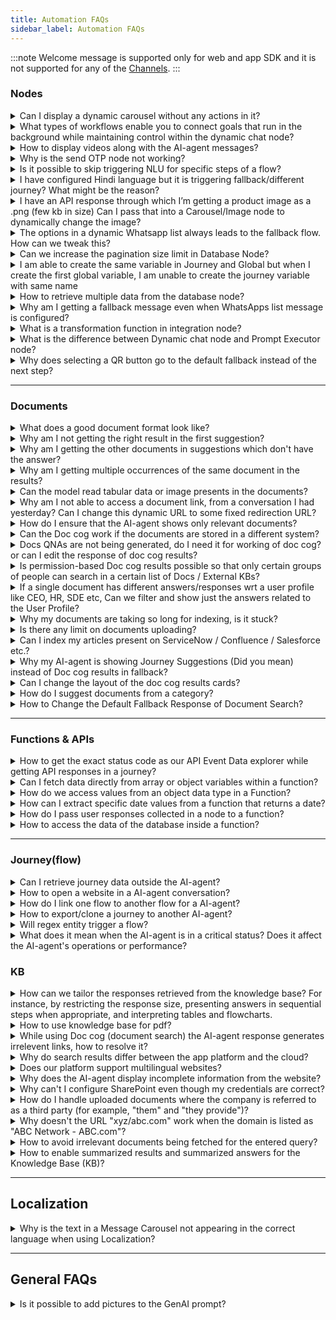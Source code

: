 ```yaml
---
title: Automation FAQs
sidebar_label: Automation FAQs
---
```


:::note
Welcome message is supported only for web and app SDK and it is not supported for any of the [Channels](https://docs.yellow.ai/docs/platform_concepts/channelConfiguration/overview).
:::


### Nodes

<details>
 <summary> Can I display a dynamic carousel without any actions in it?
</summary>
 <div>
  <div> Yes, you can use the <a href = "https://docs.yellow.ai/docs/platform_concepts/studio/build/nodes/message-nodes1"> carousel node from the message nodes </a> section.

</div>
  <br/>
   </div>
</details>

<details>
 <summary> What types of workflows enable you to connect goals that run in the background while maintaining control within the dynamic chat node?
</summary>
 <div>
  <div> All the actions that are possible via <a href = "https://docs.yellow.ai/docs/platform_concepts/studio/build/nodes/action-nodes"> Action nodes</a> and <a href = "https://docs.yellow.ai/docs/platform_concepts/studio/build/nodes/logic-nodes"> Logic nodes</a> can be set in Dynamic chat node to fetch data or perform an action. Additionally, you can also enable <a href = "https://docs.yellow.ai/docs/platform_concepts/appConfiguration/overview"> integrations </a> and enable them in Dynamic chat node to send and recieve data from thrid-party applications.

</div>
  <br/>
   </div>
</details>

<details>
 <summary> How to display videos along with the AI-agent messages?
</summary>
 <div>
  <div> Use the <a href= "https://docs.yellow.ai/docs/platform_concepts/studio/build/nodes/message-nodes1"> Video node</a>.

</div>
  <br/>
   </div>
</details>

<details>
 <summary>Why is the send OTP node not working?
</summary>
 <div>
  <div>Our out-of-the-box OTP verification is restricted only to the India region. If you’d like to avail of this functionality for international numbers, you will have to use external APIs.
</div>
  <br/>
   </div>
</details>

<details>
 <summary>Is it possible to skip triggering NLU for specific steps of a flow?
</summary>
 <div>
  <div>Yes, you can skip triggering NLU for specific flows using the <a href="https://docs.yellow.ai/docs/platform_concepts/studio/build/nodes/prompt-nodes#25-store-comment">Store comment</a> node.
​
</div>
  <br/>
   </div>
</details>

<details>
 <summary>I have configured Hindi language but it is triggering fallback/different journey? What might be the reason?
</summary>
 <div>
  <div>In a flow, if you have selected "hi" (ISO code) for Hindi (button value), then it might be triggering another intent which you would have configured earlier ("hi" intent configured). To overcome this problem, set a variable, assign the variable value to Hindi language (hi), and then connect it to the Set language node.
​
</div>
  <br/>
   </div>
</details>

<details>
 <summary>I have an API response through which I’m getting a product image as a .png (few kb in size) Can I pass that into a Carousel/Image node to dynamically change the image?
</summary>
 <div>
  <div>Yes, use the following code snippet in the API parse function.

```
return new Promise(resolve => {
        const imageVariable = 
        [{
            "options": {  
                "caption": { "type": 'random' },
            },
            "url": "insertURL"
        }]
        resolve(imageVariable);
    }); 
```
You can also do this in the carousal by [creating your own custom/dynamic object](https://docs.yellow.ai/docs/platform_concepts/studio/build/nodes/prompt-nodes#dynamic-carousels) (depending on the use case for which you select the node)​

</div>
  <br/>
   </div>
</details>

<details>
 <summary>The options in a dynamic Whatsapp list always leads to the fallback flow. How can we tweak this?
</summary>

 You can use the [Condition](https://docs.yellow.ai/docs/platform_concepts/studio/build/nodes/logic-nodes#1-condition) node to redirect each option to the respective flow.
 <div>
  <div>

1. Insert the condition node in your flow.
2. Populate the node with button values.

![](https://i.imgur.com/FYETzej.png)

4. Connect each button to the flow that has to be executed if that button is clicked.

![](https://i.imgur.com/SysoleQ.png)
​
</div>
  <br/>
   </div>
</details>

<details>
 <summary>Can we increase the pagination size limit in Database Node?
</summary>
 <div>
  <div>
  
  You can increase the size limit upto 25, to increase beyond that, while setting the <b>Pagination</b>, instead of <b>Text</b>, use <b>Variables</b> with a static value. <b>Variables</b> let you increase the size limit upto 200.


![](https://i.imgur.com/Dgla9UJ.png)

​
</div>
  <br/>
   </div>
</details>

<details>
 <summary>I am able to create the same variable in Journey and Global but when I create the first global variable, I am unable to create the journey variable with same name
</summary>
 <div>
  <div>Variables should not have the same name. If they do, it will fetch the value for which it is assigned based on the assigned priorities from global to local.
​
</div>
  <br/>
   </div>
</details>

<details>
 <summary>How to retrieve multiple data from the database node?
</summary>

<div>
 <div>

 Create  <a href="https://docs.yellow.ai/docs/platform_concepts/studio/build/code"> function </a> and extract the data from the variable that <a href="https://docs.yellow.ai/docs/platform_concepts/studio/build/bot-variables#-4-store-and-access-variables-via-nodes">stored the DB response.</a>

 Write

 ```
 let records = data.variables.db_response.records
 console.log(records, "records")
 ```

 Log the result and check the data. After this you can use the data based on your use case.
​
</div>
  <br/>
   </div>
</details>

<details>
 <summary>Why am I getting a fallback message even when WhatsApps list message is configured?
</summary>
 <div>
  <div>To avoid a fallback message, you must store the value of the WhatsApp list option in a variable and use an IF condition to compare the variable value to trigger the respective outcome (flow, text, and so on).
​
</div>
  <br/>
   </div>
</details>

<details>
 <summary>What is a transformation function in integration node?
</summary>
 <div>
  <div> The <b>Parse API response</b> field helps you fetch custom functions that will filter out specific data from the API response you recieve. For steps to use it, click <a href="https://docs.yellow.ai/docs/cookbooks/integrations/parseapi">here</a>.​
</div>
  <br/>
   </div>
</details>

<details>
 <summary> What is the difference between Dynamic chat node and Prompt Executor node?
</summary>
 <div>
  <div>The <b>Dynamic chat node</b> drives the conversation around a particular goal whereas the <b>Prompt Executor</b> node just executes the given prompt and exits the flow. You can use Dynamic chat node if you want the AI-agent to have goal based conversations with the user, for example telling the user about different loans and convincing them to buy one. You can go with the Prompt Executor node if you want the AI-agent to just perform a certain action such as generating a recipe, writing a poem or performing a calculation.
</div>
  <br/>
   </div>
</details>

<details>
 <summary> Why does selecting a QR button go to the default fallback instead of the next step?
</summary>
 <div>
  <div>When users click QR (Quick Reply) buttons after 24 hours of conversation with the AI-agent, the context is lost. As a result, the button click triggers the fallback response instead of proceeding to the next step.
</div>
  <br/>
   </div>
</details>

------

### Documents

<details>
 <summary>What does a good document format look like?
</summary>
 <div>
  <div>The following are some of the characteristics of a document that’ll be processed well during document cognition. It's recommended to follow these guidelines while pre-processing your document -
​
  
​
* It does not have scanned pages and images, these will be skipped if present in the doc.
​
* At least 80% of the content is textual and well-formatted (e.g. Wikipedia articles)
​
* Remove content and index pages, appendix pages, etc. (we will add the logic to skip these automatically in coming releases)
​
* No bullet points before headings. Headings should have a larger font size and no spaces so that the parser can detect headings easily.
​
* Simple tabular data works better than complex or merged tabular data in the documents.
​
  
</div>
  <br/>
   </div>
</details>

<details>
 <summary>Why am I not getting the right result in the first suggestion?
</summary>
 <div>
  <div>Because document cognition is a probabilistic model that is “predicting” the relevance of a specific paragraph or page by looking at the input string. There is no guarantee that the first result will be the most relevant. The most relevant results are expected to come in the top 3 results.
</div>
  <br/>
   </div>
</details>

<details>
 <summary>Why am I getting the other documents in suggestions which don't have the answer?
</summary>
 <div>
  <div>Same answer as above. The model assigns individual scores to all the documents’ paragraph and use them to show the results, so if the confidence threshold is low it can still show irrelevant answers. You can fine-tune the confidence threshold using some test cases.
​
</div>
  <br/>
   </div>
</details>

<details>
 <summary>Why am I getting multiple occurrences of the same document in the results?
</summary>
 <div>
  <div>Because there might be multiple pages/occurrences of relevant content in the same document. In such cases, we rank them, based on the score and return only two occurrences in each document by default. If you want to see more or fewer occurrences within the same document, you can control it by passing the value of `results per document` in your search query.
​
</div>
  <br/>
   </div>
</details>
 
 <details>
 <summary>Can the model read tabular data or image presents in the documents?
</summary>
 <div>
  <div>Tables can be indexed by enabling the Parse table option while uploading, Simpler table works better than complex/merged tables. Images/diagrams will be skipped.
​
</div>
  <br/>
   </div>
</details>
 
<details>
 <summary>Why am I not able to access a document link, from a conversation I had yesterday? Can I change this dynamic URL to some fixed redirection URL?
</summary>
 <div>
  <div>Currently, we have restricted the life of each SAS link to an hour for security reasons. This can be removed/updated as per the client's request. You can generate a new link by asking the same query again in the AI-agent. You can also change this redirection URL to a fixed URL using the document properties option.
 
​
![](https://camo.githubusercontent.com/f1d4e073603851fadf4777a41e25d88d9412a1856666b67f8f0738b5b5d1daea/68747470733a2f2f63646e2e79656c6c6f776d657373656e6765722e636f6d2f524c333558336d436f7a5038313631333534343436393233362e706e67) 
​
</div>
  <br/>
   </div>
</details>

<details>
 <summary>How do I ensure that the AI-agent shows only relevant documents?
</summary>
 <div>
  <div>There is no specific logic added to detect irrelevance right now. However, we do provide a relevance score with each search result that the AI-agent developer can use. The model returns all documents which contain even a few keywords in the query in decreasing order of relevance. The AI-agent developer can choose to show only Top N (e.g. Top 5) or Top 25% of the results based on relevance score.
​​
</div>
  <br/>
   </div>
</details>

<details>
 <summary>Can the Doc cog work if the documents are stored in a different system?
</summary>
 <div>
  <div>Doc cog has in-build integrations for Sharepoint, S3, URLs, and KBs (Salesforce, Service-now, Confluence). Any other KB can also be integrated which has APIs to access the articles/documents.
​​
</div>
  <br/>
   </div>
</details>

<details>
 <summary>Docs QNAs are not being generated, do I need it for working of doc cog? or can I edit the response of doc cog results?
</summary>
 <div>
  <div>Doc cog search will work fine without the QNAs. If the upload docs are showing completed status, you can just enable doc cog fallback or add Action Node and start using it. QNA's are only required for editing the answers and adding them to the FAQs section.
​​
</div>
  <br/>
   </div>
</details>

<details>
 <summary>Is permission-based Doc cog results possible so that only certain groups of people can search in a certain list of Docs / External KBs?
</summary>
 <div>
  <div>Yes, It is possible, User can add tags to the documents and pass the tag value as a variable in the doc cog action node while searching.
​
</div>
  <br/>
   </div>
</details>

<details>
 <summary>If a single document has different answers/responses wrt a user profile like CEO, HR, SDE etc, Can we filter and show just the answers related to the User Profile?
</summary>
 <div>
  <div>If the results are on a different page, page logic can be used to filter the results
​
if answers are in a tabular structure, you can try adding the role of the user in the query itself, like

​
```<query>: SDE”, eg. Annual leave entitlement?, SDE"```
​
</div>
  <br/>
   </div>
</details>

<details>
 <summary>Why my documents are taking so long for indexing, is it stuck?
</summary>
 <div>
  <div>Doc cog uses queue base indexing flow which has a common queue among all the AI-agents. A pending/queued status represents doc is still in the queue and waiting for indexing while the indexing status represents the doc is being indexed.
​
</div>
  <br/>
   </div>
</details>


<details>
 <summary>Is there any limit on documents uploading?
</summary>
 <div>
  <div>Yes, for a Tier 0 (Free Tier) AI-agent there is a limit of a max of 50 total pages or a max of 5 documents and Tier 1 AI-agent has a max 200 documents limit. Tiers other than T0 can have max of 500 pages per document.
​
</div>
  <br/>
   </div>
</details>

<details>
 <summary>Can I index my articles present on ServiceNow / Confluence / Salesforce etc.?
</summary>
 <div>
  <div>Yes, using Doc cog External KB integration it is possible to index the articles using the APIs.
​
</div>
  <br/>
   </div>
</details>

<details>
 <summary>Why my AI-agent is showing Journey Suggestions (Did you mean) instead of Doc cog results in fallback?
</summary>
 <div>
  <div>A AI-agent has a specific priority order of actions in the fallback case.
​
Order: Journey -> FAQs -> Journey suggestion -> Doc cog -> Other fallback.
​
So if the Journey suggestions are enabled and with good suggestion confidence, Journey suggestion will be triggered due to the priority order. You can try disabling the suggestion or increasing the confidence threshold of the suggestion.
​
</div>
  <br/>
   </div>
</details>

<details>
 <summary>Can I change the layout of the doc cog results cards?
</summary>
 <div>
  <div>Yes, but the default layout is recommended which helps us in analytics, improves accuracy and provides a better user experience.
​
A layout that can be changed: Change vertical to horizontal cards, change the display name, remove tags, and remove the preview button.
​
</div>
  <br/>
   </div>
</details>

<details>
 <summary>How do I suggest documents from a category?
</summary>

 You cannot. If you have configured the document search node, you will receive answers from it, otherwise, it suggests alternatives. If neither option is available, it resorts to the fallback.

 <div>
  <div>
​
</div>
  <br/>
   </div>
</details>

<details>
 <summary>How to Change the Default Fallback Response of Document Search?
</summary>
In the Flow editor, add the <b>Knowledge Search</b> node and connect the <b>Fallback</b> output to a Message, Prompt, or Action node. This ensures that when no relevant document is found, the bot provides this custom fallback response instead of the default response.

 <div>
  <div>
​
</div>
  <br/>
   </div>
</details>

---------

### Functions & APIs

<details>
 <summary>How to get the exact status code as our API Event Data explorer while getting API responses in a journey?
</summary>
 <div>




 <div>

 Create a <a href="https://docs.yellow.ai/docs/platform_concepts/studio/build/code"> function </a> after the API call and apply the below code snippet.

 ```
 ymLib.args.apiResponse.statusCode
 ```
 
 </div>
 <br/>
 </div>
 </details>


<details>
<summary>Can I fetch data directly from array or object variables within a function?</summary>

Yes, ensure that you declare the array or object variable before attempting to capture or fetch data from it within the function. Here's a sample of valid data fetching:

```js
let req = data.variables.getReq; // Assigning value from array variable
let jobs = data.variables.getJobs; // Assigning value from object variable

let jobsData = jobs.d; // Fetching key from object
let reqData = req.d.results; // Fetching key from array
```
</details>

<details>
 <summary> How do we access values from an object data type in a Function?</summary>

 It's essential to declare the variable according to its datatype before performing calculations. For instance, if it's an object variable, declare the object variable first and then capture the required data. Here's a simple example:

 You can access the values as follows:

```js
return new Promise(resolve => {
    // Your logic goes here
    let userInput = data.variables.dateList;
    console.log(userInput);
    console.log(userInput.value.date);

    let selectedDate = userInput.value.date;
    resolve(selectedDate);
});
```

Note: If you want to capture the date, store the response in a variable of type number. [Click here for more details](https://docs.yellow.ai/docs/platform_concepts/studio/build/code#using-functions-in-flows).

</details>



<details>
 <summary> How can I extract specific date values from a function that returns a date?
 </summary> 

To extract specific date values, you can use the following syntax:

* Day: data.variables.{FunctionName}.value.day
* Month: data.variables.{FunctionName}.value.month
* Year: data.variables.{FunctionName}.value.year
* Date: data.variables.{FunctionName}.value.date

</details>

<details>
<summary>How do I pass user responses collected in a node to a function?</summary>

To pass user input from node to a function, follow these steps:

1. In a flow, use a **Prompt** node (Question, Quick replies) to collect user input and **Store the response in** a variable.

      ![](https://i.imgur.com/8DvMW9r.png)
      
2. Navigate to the **Functions** section and create a new function. In this function, use below syntax to access the user response (Variable).

`let any_variable_name = data.variables.selected_user_variable;`  

Example: 

```javascript
return new Promise(resolve => {
        // Your logic goes here
        let userName=data.variables.user_name;
    console.log("userName :" + userName);
        resolve(userName);
    });  
```

   ![](https://i.imgur.com/PL2AYwi.png)
   
3. Go to your flow and add a **Function** node after the Prompt node. Select the function that you have created to pass the user input.

      ![](https://i.imgur.com/H5QUEQs.png)
      
4. Test your flow using the **Preview** option to view the user's input, which is passed to the function.

5. To verify, go to **Analyze** > **Conversation logs**.

    ![](https://i.imgur.com/yrISEwZ.png)
    
6. Go to **Logs** and click on the below high-lighted icon.

   ![](https://i.imgur.com/Jteo6Sc.png)
   
7. Click on **Logs** icon to view the user input.

    ![](https://i.imgur.com/S2DcP4P.png)

</details>

<details>
 <summary> How to access the data of the database inside a function?</summary>

To access database data within a function, store the database response in a variable of type object and use it within the function. You can retrieve and process the data using the following function:

```js
return new Promise(resolve => {
        // Your logic goes here
        let records = data.variables.db_response.records;
    console.log(records, 'records');
        resolve(records);
    }); 
```

<b>Note</b>: Here, "db_response" is the variable name of object data type in which the database (search) node's response is stored.

</details>


-------



### Journey(flow)

<details>
 <summary>Can I retrieve journey data outside the AI-agent?
</summary>
 <div>
  <div>The accessibility of journey data depends on the type of variable:<br/>
 <br/> <b>Journey Variables:</b> These variables are limited to the flow in which they are created and can only be accessed within that specific flow.<br/>
 <br/> <b>Global Variables:</b> Unlike journey variables, global variables are accessible across all flows within your AI-agent, allowing for broader usage and integration of journey data.<br/>
<br/><b>User Properties:</b> User properties are user variables that can be accessed in Automation, Engage, and User 360.<br/>
<br/>You can use the appropriate variable type based on your specific use case.<br/>
​
</div>
  <br/>
   </div>
</details>

<details>
 <summary>How to open a website in a AI-agent conversation?
</summary>
 <div>
  <div>Add a <a href="https://docs.yellow.ai/docs/platform_concepts/studio/build/nodes/message-nodes1">text node</a> to the flow and paste your website URL in it.
​
</div>
  <br/>
   </div>
</details>

<details>
 <summary>How do I link one flow to another flow for a AI-agent?
</summary>
 <div>
  <div>Use <a href="https://docs.yellow.ai/docs/platform_concepts/studio/build/nodes/action-nodes#15-execute-flow">Execute Flow</a> to link  another flow to a AI-agent.
​
</div>
  <br/>
   </div>
</details>

<details>
 <summary>How to export/clone a journey to another AI-agent?
</summary>

 <a href="https://docs.yellow.ai/docs/platform_concepts/studio/build/Flows/exportflow#-1-export-bot-template">Export the template of that journey</a> and <a href="https://docs.yellow.ai/docs/platform_concepts/studio/build/Flows/exportflow#14-view-approved-template-in-marketplace"> import it </a> to the AI-agent of your preference.

 <div>
  <div>
​
</div>
  <br/>
   </div>
</details>

<details>
 <summary>Will regex entity trigger a flow?
</summary>

 Yes, <a href="https://docs.yellow.ai/docs/platform_concepts/studio/train/entities#add-regex-type-entities">create a regex entity</a> and set it as the <a href="https://docs.yellow.ai/docs/platform_concepts/studio/build/Flows/configureflow#trigger-flow-using-entities">start trigger for a flow</a>.
 <div>
  <div>
​
</div>
  <br/>
   </div>
</details>

<details>
 <summary>What does it mean when the AI-agent is in a critical status? Does it affect the AI-agent's operations or performance?
</summary>
 <div>
  <div>When the AI-agent is in a critical status, it means that the health check configured for the AI-agent is failing. However, this does not have any impact on the AI-agent's operations or performance.
You can execute the health check and update the test case to bring the status back to normal.
​
</div>
  <br/>
   </div>
</details>

### KB

<details>
 <summary>How can we tailor the responses retrieved from the knowledge base? For instance, by restricting the response size, presenting answers in sequential steps when appropriate, and interpreting tables and flowcharts.
</summary>

You can customize KB responses by following the steps mentioned [here](https://docs.yellow.ai/docs/platform_concepts/studio/kb/advancedsettings#modify-auto-generated-bot-answers). To present the steps in sequential manner, [set the AI-agent's tone to Instruction based](https://docs.yellow.ai/docs/platform_concepts/studio/kb/advancedsettings#set-tone-for-your-bot-responses). KB interprets data only from websites and not from tables and flowcharts directly. However, you can provide the website URL containing the tables, flowcharts, and supporting data.

 <div>
  <div>
​
</div>
  <br/>
   </div>
</details>


<details>
 <summary>How to use knowledge base for pdf?
</summary>
To upload PDFs to your Knowledge Base, follow the steps mentioned <a href= "https://docs.yellow.ai/docs/platform_concepts/studio/kb/ingestion#upload-documents-from-local-system" >here</a>.
 <div>
  <div>​
</div>
  <br/>
   </div>
</details>


<details>
 <summary> While using Doc cog (document search) the AI-agent response generates irrelevent links, how to resolve it? 
</summary>
 <div>
  <div> 
      Increase the Document search threshold value to improve the accuracy of the links generated.
</div>
  <br/>
   </div>
</details>


<details>
 <summary> Why do search results differ between the app platform and the cloud? 
</summary>
 <div>
  <div> 
      If the knowledge base is the same, search results may vary due to differences in the search algorithms or indexing processes between the platforms.
</div>
  <br/>
   </div>
</details>

<details>
 <summary> Does our platform support multilingual websites?
</summary>
 <div>
  <div> 
      No, currently multilingual websites are not supported as a live feature. Only English and Bahasa languages are supported.
</div>
  <br/>
   </div>
</details>

<details>
 <summary>Why does the AI-agent display incomplete information from the website?
</summary>
 <div>
  <div> 
      This could happen if you edit or rephrase the query to get the context of the conversation, which can sometimes result in incomplete information being displayed by the AI-agent.
</div>
  <br/>
   </div>
</details>

<details>
 <summary>Why can't I configure SharePoint even though my credentials are correct?
</summary>
 <div>
  <div> 
     When configuring SharePoint folders, ensure that you remove "https:" from the target host.
</div>
  <br/>
   </div>
</details>

<details>
 <summary>How do I handle uploaded documents where the company is referred to as a third party (for example, "them" and "they provide")?
</summary>
 <div>
  <div> 
     To avoid confusion, use the model response type set to "formal/short answer" to ensure clarity.
</div>
  <br/>
   </div>
</details>

<details>
 <summary>Why doesn't the URL "xyz/abc.com" work when the domain is listed as "ABC Network - ABC.com"?
</summary>
 <div>
  <div> 
     The issue is that the domain has been configured to retrieve answers only from the specified website ("ABC.com"). Ensure that the site URL passed under the document cog node matches the configured domain.
</div>
  <br/>
   </div>
</details>

<details>
 <summary>How to avoid irrelevant documents being fetched for the entered query?
</summary>
 <div>
  <div> 
     To prevent this issue, adjust the document search threshold confidence level. By setting an appropriate threshold, irrelevant documents can be filtered out more effectively, enhancing the relevance of the search results.<br/> <b>Note:</b> The model has inherent accuracy limitations, so the results may not be 100% accurate all the time.
</div>
  <br/>
   </div>
</details>

<details>
 <summary>How to enable summarized results and summarized answers for the Knowledge Base (KB)?
</summary>
 <div>
  <div> 
     To enable summarized results and summarized answers for the Knowledge Base (KB), follow these steps:<br/> 1.Go to <b>Automation</b> > <b>Build</b> > <b>Conversation settings</b>.<br/> <img src="https://i.imgur.com/GXendkw.png" alt="drawing" width="80%"/><br/>2.Under Document Search, enable <b>Summarized results</b> and <b>Summarized links</b>. <img src="https://i.imgur.com/odRJlGs.png" alt="drawing" width="70%"/>
</div>
  <br/>
   </div>
</details>


--------

## Localization

<details>
  <summary> Why is the text in a Message Carousel not appearing in the correct language when using Localization? </summary>
  <div>
    When using localization (translation) for a Message Carousel, if you upload different images for different languages in the same node, the images will display correctly, but the text will appear in the default language (e.g., English). This happens because images are manually uploaded per language, but the text does not update automatically unless added separately. To ensure both text and images appear correctly in the selected language, follow these steps:
    <ul>
      <li>Switch to the desired language in the flow.</li>
      <li>Manually add the translated text for that language.</li>
    </ul>
    By doing this, the Message Carousel will display both text and images correctly in different languages.
  </div>
</details>


-------

## General FAQs

<details>
 <summary>Is it possible to add pictures to the GenAI prompt?
</summary>
 <div>
  <div> 
     Currently, adding images to the GenAI prompt is not supported. The prompt is designed to process and generate responses based on text inputs, as Large Language Models (LLMs) primarily work with textual data. Supporting images would require advanced multimodal capabilities, which are not yet available in the current implementation.
</div>
  <br/>
   </div>
</details>











